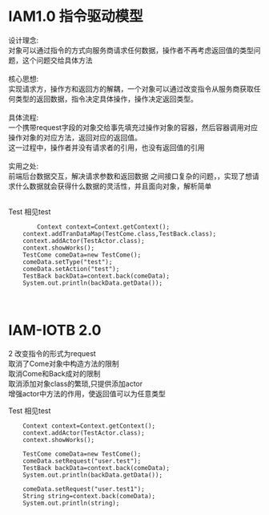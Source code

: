 # IAM1.0  指令驱动模型</br>

设计理念:</br> 对象可以通过指令的方式向服务商请求任何数据，操作者不再考虑返回值的类型问题，这个问题交给具体方法</br></br>
核心思想:</br>
     实现请求方，操作方和返回方的解耦，一个对象可以通过改变指令从服务商获取任何类型的返回数据，指令决定具体操作，操作决定返回类型。</br></br>
具体流程:</br>
  一个携带request字段的对象交给事先填充过操作对象的容器，然后容器调用对应操作对象的对应方法，返回对应的返回值。</br>
这一过程中，操作者并没有请求者的引用，也没有返回值的引用</br></br>
实用之处:</br>前端后台数据交互，解决请求参数和返回数据  之间接口复杂的问题，，实现了想请求什么数据就会获得什么数据的灵活性，并且面向对象，解析简单
</br></br>
	
Test 相见test</br>

         	Context context=Context.getContext();
		context.addTranDataMap(TestCome.class,TestBack.class);
		context.addActor(TestActor.class);
		context.showWorks();
		TestCome comeData=new TestCome();
		comeData.setType("test");
		comeData.setAction("test");
		TestBack backData=context.back(comeData);
		System.out.println(backData.getData());
		
		
		
</br>
<h1>IAM-IOTB 2.0</h1>
<p>
	2 改变指令的形式为request</br>
	取消了Come对象中构造方法的限制</br>
	取消Come和Back成对的限制</br>
	取消添加对象class的繁琐,只提供添加actor</br>
	增强actor中方法的作用，使返回值可以为任意类型
	
</p>
Test 相见test</br>

		Context context=Context.getContext();
		context.addActor(TestActor.class);
		context.showWorks();
		
		TestCome comeData=new TestCome();
		comeData.setRequest("user.test");
		TestBack backData=context.back(comeData);
		System.out.println(backData.getData());
		
		comeData.setRequest("user.test1");
		String string=context.back(comeData);
		System.out.println(string);
